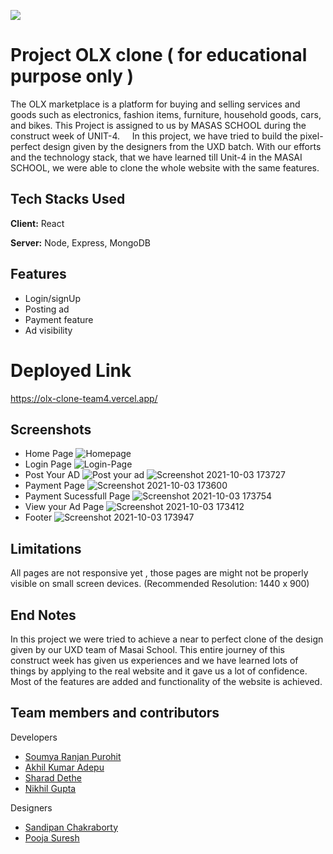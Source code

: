 
![](https://user-images.githubusercontent.com/72969348/135753886-4a3be8eb-6d00-4b86-8a7b-c55c92af065c.png)

    
# Project OLX clone ( for educational purpose only )

The OLX marketplace is a platform for buying and selling services and goods such as electronics, fashion items, furniture, household goods, cars, and bikes. This Project is assigned to us by MASAS SCHOOL during the construct week of UNIT-4.
    In this project, we have tried to build the pixel-perfect design given by the designers from the UXD batch. With our efforts and the technology stack, that we have learned till Unit-4 in the MASAI SCHOOL, we were able to clone the whole website with the same features.


## Tech Stacks Used

**Client:** React 

**Server:** Node, Express, MongoDB

  
## Features

- Login/signUp
- Posting ad 
- Payment feature
- Ad visibility

  
# Deployed Link

https://olx-clone-team4.vercel.app/
  
## Screenshots
- Home Page
![Homepage](https://user-images.githubusercontent.com/72969348/135753076-b32dfd7d-545d-42b6-9b0b-37b8cc8f700b.png)
- Login Page
![Login-Page](https://user-images.githubusercontent.com/72969348/135753136-b1c544b9-4ae9-446d-aa6c-9526157cb6dc.png)
- Post Your AD
![Post your ad](https://user-images.githubusercontent.com/72969348/135753181-04e599cc-bc69-4e81-a6f6-afb0bb630793.png)
![Screenshot 2021-10-03 173727](https://user-images.githubusercontent.com/72969348/135753273-c50f3420-b333-467f-b9c9-e43ce4f94e02.png)
- Payment Page
![Screenshot 2021-10-03 173600](https://user-images.githubusercontent.com/72969348/135753310-397bd691-0f06-434d-bc8e-c00a9c767705.png)
- Payment Sucessfull Page
![Screenshot 2021-10-03 173754](https://user-images.githubusercontent.com/72969348/135753329-190183a6-3dff-4c3e-8eae-c229b7c89f11.png)
- View your Ad Page
![Screenshot 2021-10-03 173412](https://user-images.githubusercontent.com/72969348/135753246-5fc77ab8-9c50-4adb-bc61-fb9d5d44ed1d.png)
- Footer
![Screenshot 2021-10-03 173947](https://user-images.githubusercontent.com/72969348/135753355-acfa8853-adf8-45c3-b907-00992d48637e.png)

  
## Limitations

All pages are not responsive yet , those pages are might not be properly visible on small screen devices. (Recommended Resolution: 1440 x 900)

## End Notes

In this project we were tried to achieve a near to perfect clone of the design given by our UXD team of Masai School. This entire journey of this construct week has given us experiences and we have learned lots of things by applying to the real website and it gave us a lot of confidence. Most of the features are added and functionality of the website is achieved.


  
## Team members and contributors

Developers
- [Soumya Ranjan Purohit](https://github.com/cybervirus997)
- [Akhil Kumar Adepu](https://github.com/akhiladepu)
- [Sharad Dethe](https://github.com/Sharad13)
- [Nikhil Gupta](https://github.com/NikhilGuptan)

Designers
- [Sandipan Chakraborty](https://www.behance.net/sandipan007)
- [Pooja Suresh](https://www.behance.net/poojas9)


  
